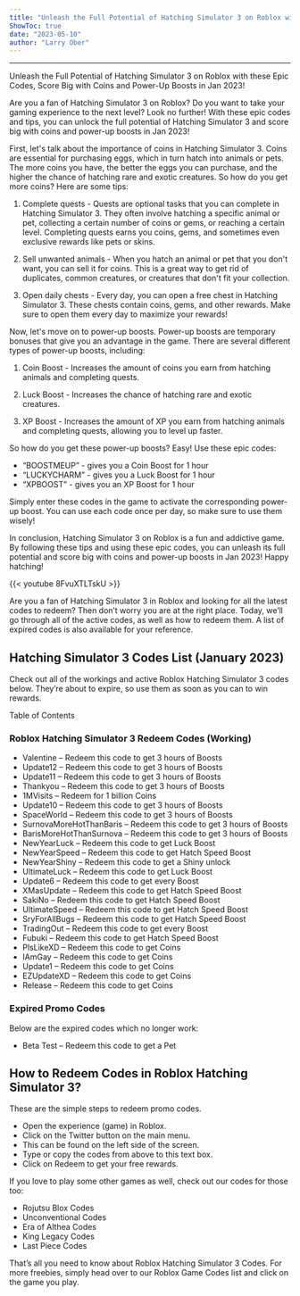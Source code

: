 ```yaml
---
title: "Unleash the Full Potential of Hatching Simulator 3 on Roblox with these Epic Codes, Score Big with Coins and Power-Up Boosts in Jan 2023!"
ShowToc: true 
date: "2023-05-10"
author: "Larry Ober"
---
```

*****
Unleash the Full Potential of Hatching Simulator 3 on Roblox with these Epic Codes, Score Big with Coins and Power-Up Boosts in Jan 2023!

Are you a fan of Hatching Simulator 3 on Roblox? Do you want to take your gaming experience to the next level? Look no further! With these epic codes and tips, you can unlock the full potential of Hatching Simulator 3 and score big with coins and power-up boosts in Jan 2023!

First, let's talk about the importance of coins in Hatching Simulator 3. Coins are essential for purchasing eggs, which in turn hatch into animals or pets. The more coins you have, the better the eggs you can purchase, and the higher the chance of hatching rare and exotic creatures. So how do you get more coins? Here are some tips:

1. Complete quests - Quests are optional tasks that you can complete in Hatching Simulator 3. They often involve hatching a specific animal or pet, collecting a certain number of coins or gems, or reaching a certain level. Completing quests earns you coins, gems, and sometimes even exclusive rewards like pets or skins.

2. Sell unwanted animals - When you hatch an animal or pet that you don't want, you can sell it for coins. This is a great way to get rid of duplicates, common creatures, or creatures that don't fit your collection.

3. Open daily chests - Every day, you can open a free chest in Hatching Simulator 3. These chests contain coins, gems, and other rewards. Make sure to open them every day to maximize your rewards!

Now, let's move on to power-up boosts. Power-up boosts are temporary bonuses that give you an advantage in the game. There are several different types of power-up boosts, including:

1. Coin Boost - Increases the amount of coins you earn from hatching animals and completing quests.

2. Luck Boost - Increases the chance of hatching rare and exotic creatures.

3. XP Boost - Increases the amount of XP you earn from hatching animals and completing quests, allowing you to level up faster.

So how do you get these power-up boosts? Easy! Use these epic codes:

- “BOOSTMEUP” - gives you a Coin Boost for 1 hour
- “LUCKYCHARM” - gives you a Luck Boost for 1 hour
- “XPBOOST” - gives you an XP Boost for 1 hour

Simply enter these codes in the game to activate the corresponding power-up boost. You can use each code once per day, so make sure to use them wisely!

In conclusion, Hatching Simulator 3 on Roblox is a fun and addictive game. By following these tips and using these epic codes, you can unleash its full potential and score big with coins and power-up boosts in Jan 2023! Happy hatching!

{{< youtube 8FvuXTLTskU >}} 



Are you a fan of Hatching Simulator 3 in Roblox and looking for all the latest codes to redeem? Then don’t worry you are at the right place. Today, we’ll go through all of the active codes, as well as how to redeem them. A list of expired codes is also available for your reference.
 
## Hatching Simulator 3 Codes List (January 2023)
 
Check out all of the workings and active Roblox Hatching Simulator 3 codes below. They’re about to expire, so use them as soon as you can to win rewards.
 
Table of Contents
 

 
### Roblox Hatching Simulator 3 Redeem Codes (Working)
 
- Valentine – Redeem this code to get 3 hours of Boosts
 - Update12 – Redeem this code to get 3 hours of Boosts
 - Update11 – Redeem this code to get 3 hours of Boosts
 - Thankyou – Redeem this code to get 3 hours of Boosts
 - 1MVisits – Redeem for 1 billion Coins
 - Update10 – Redeem this code to get 3 hours of Boosts
 - SpaceWorld – Redeem this code to get 3 hours of Boosts
 - SurnovaMoreHotThanBaris – Redeem this code to get 3 hours of Boosts
 - BarisMoreHotThanSurnova – Redeem this code to get 3 hours of Boosts
 - NewYearLuck – Redeem this code to get Luck Boost
 - NewYearSpeed – Redeem this code to get Hatch Speed Boost
 - NewYearShiny – Redeem this code to get a Shiny unlock
 - UltimateLuck – Redeem this code to get Luck Boost
 - Update6 – Redeem this code to get every Boost
 - XMasUpdate – Redeem this code to get Hatch Speed Boost
 - SakiNo – Redeem this code to get Hatch Speed Boost
 - UltimateSpeed – Redeem this code to get Hatch Speed Boost
 - SryForAllBugs – Redeem this code to get Hatch Speed Boost
 - TradingOut – Redeem this code to get every Boost
 - Fubuki – Redeem this code to get Hatch Speed Boost
 - PlsLikeXD – Redeem this code to get Coins
 - IAmGay – Redeem this code to get Coins
 - Update1 – Redeem this code to get Coins
 - EZUpdateXD – Redeem this code to get Coins
 - Release – Redeem this code to get Coins

 
### Expired Promo Codes
 
Below are the expired codes which no longer work:
 
- Beta Test – Redeem this code to get a Pet

 
## How to Redeem Codes in Roblox Hatching Simulator 3?
 
These are the simple steps to redeem promo codes.
 
- Open the experience (game) in Roblox.
 - Click on the Twitter button on the main menu.
 - This can be found on the left side of the screen.
 - Type or copy the codes from above to this text box.
 - Click on Redeem to get your free rewards.

 
If you love to play some other games as well, check out our codes for those too:
 
- Rojutsu Blox Codes
 - Unconventional Codes
 - Era of Althea Codes
 - King Legacy Codes
 - Last Piece Codes

 
That’s all you need to know about Roblox Hatching Simulator 3 Codes. For more freebies, simply head over to our Roblox Game Codes list and click on the game you play.




